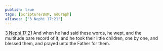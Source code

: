 ```yaml
---
publish: true
tags: [Scripture/BoM, noGraph]
aliases: ["3 Nephi 17:21"]
---
```

[3 Nephi 17:21](https://churchofjesuschrist.org/study/scriptures/bofm/3-ne/17?lang=eng&id=p21#p21) And when he had said these words, he wept, and the multitude bare record of it, and he took their little children, one by one, and blessed them, and prayed unto the Father for them.
